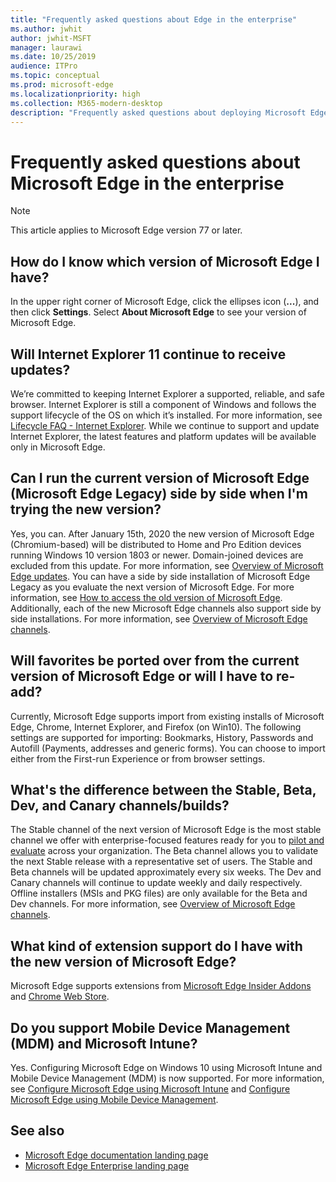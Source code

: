 ```yaml
---
title: "Frequently asked questions about Edge in the enterprise"
ms.author: jwhit
author: jwhit-MSFT
manager: laurawi
ms.date: 10/25/2019
audience: ITPro
ms.topic: conceptual
ms.prod: microsoft-edge
ms.localizationpriority: high
ms.collection: M365-modern-desktop
description: "Frequently asked questions about deploying Microsoft Edge in the enterprise"
---
```


# Frequently asked questions about Microsoft Edge in the enterprise

> [!NOTE]
> This article applies to Microsoft Edge version 77 or later.

## How do I know which version of Microsoft Edge I have?

In the upper right corner of Microsoft Edge, click the ellipses icon (**...**), and then click **Settings**. Select **About Microsoft Edge** to see your version of Microsoft Edge.

## Will Internet Explorer 11 continue to receive updates?

We’re committed to keeping Internet Explorer a supported, reliable, and safe browser. Internet Explorer is still a component of Windows and follows the support lifecycle of the OS on which it’s installed. For more information, see [Lifecycle FAQ - Internet Explorer](https://support.microsoft.com/help/17454/). While we continue to support and update Internet Explorer, the latest features and platform updates will be available only in Microsoft Edge.

## Can I run the current version of Microsoft Edge (Microsoft Edge Legacy) side by side when I'm trying the new version?

Yes, you can. After January 15th, 2020 the new version of Microsoft Edge (Chromium-based) will be distributed to Home and Pro Edition devices running Windows 10 version 1803 or newer. Domain-joined devices are excluded from this update. For more information, see [Overview of Microsoft Edge updates](https://docs.microsoft.com/en-us/deployedge/microsoft-edge-blocker-toolkit#overview). You can have a side by side installation of Microsoft Edge Legacy as you evaluate the next version of Microsoft Edge. For more information, see [How to access the old version of Microsoft Edge](https://docs.microsoft.com/en-us/deployedge/microsoft-edge-sysupdate-access-old-edge). Additionally, each of the new Microsoft Edge channels also support side by side installations. For more information, see [Overview of Microsoft Edge channels](https://docs.microsoft.com/deployedge/microsoft-edge-channels).

## Will favorites be ported over from the current version of Microsoft Edge or will I have to re-add?

Currently, Microsoft Edge supports import from existing installs of Microsoft Edge, Chrome, Internet Explorer, and Firefox (on Win10). The following settings are supported for importing: Bookmarks, History, Passwords and Autofill (Payments, addresses and generic forms). You can choose to import either from the First-run Experience or from browser settings.  

## What's the difference between the Stable, Beta, Dev, and Canary channels/builds?

The Stable channel of the next version of Microsoft Edge is the most stable channel we offer with enterprise-focused features ready for you to [pilot and evaluate](https://aka.ms/EdgeEnterprise) across your organization. The Beta channel allows you to validate the next Stable release with a representative set of users. The Stable and Beta channels will be updated approximately every six weeks. The Dev and Canary channels will continue to update weekly and daily respectively. Offline installers (MSIs and PKG files) are only available for the Beta and Dev channels. For more information, see [Overview of Microsoft Edge channels](https://docs.microsoft.com/deployedge/microsoft-edge-channels).

## What kind of extension support do I have with the new version of Microsoft Edge?

Microsoft Edge supports extensions from [Microsoft Edge Insider Addons](https://go.microsoft.com/fwlink/?linkid=2081222) and [Chrome Web Store](https://go.microsoft.com/fwlink/?linkid=2072338).

## Do you support Mobile Device Management (MDM) and Microsoft Intune?

Yes. Configuring Microsoft Edge on Windows 10 using Microsoft Intune and Mobile Device Management (MDM) is now supported. For more information, see [Configure Microsoft Edge using Microsoft Intune](configure-edge-with-intune.md) and [Configure Microsoft Edge using Mobile Device Management](configure-edge-with-mdm.md).

## See also

- [Microsoft Edge documentation landing page](https://docs.microsoft.com/DeployEdge/)
- [Microsoft Edge Enterprise landing page](https://aka.ms/EdgeEnterprise)
